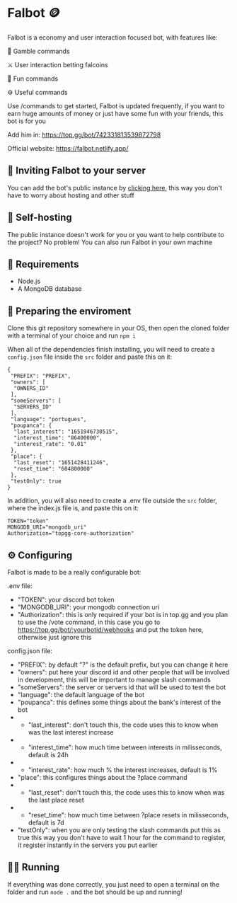 # Falbot 🪙

Falbot is a economy and user interaction focused bot, with features like:

🎲 Gamble commands

⚔️ User interaction betting falcoins

🎉 Fun commands

⚙️ Useful commands

Use /commands to get started, Falbot is updated frequently, if you want to earn huge amounts of money or just have some fun with your friends, this bot is for you

Add him in: https://top.gg/bot/742331813539872798

Official website: https://falbot.netlify.app/

## 📩 Inviting Falbot to your server

You can add the bot's public instance by [clicking here](https://discord.com/oauth2/authorize?client_id=742331813539872798&permissions=330816&scope=bot%20applications.commands), this way you don't have to worry about hosting and other stuff

## 🚀 Self-hosting

The public instance doesn't work for you or you want to help contribute to the project? No problem! You can also run Falbot in your own machine

## 👷 Requirements

- Node.js
- A MongoDB database

## 🧹 Preparing the enviroment

Clone this git repository somewhere in your OS, then open the cloned folder with a terminal of your choice and run ```npm i```

When all of the dependencies finish installing, you will need to create a ```config.json``` file inside the ```src``` folder and paste this on it: 
```
{
 "PREFIX": "PREFIX",
 "owners": [
  "OWNERS_ID"
 ],
 "someServers": [
  "SERVERS_ID"
 ],
 "language": "portugues",
 "poupanca": {
  "last_interest": "1651946730515",
  "interest_time": "86400000",
  "interest_rate": "0.01"
 },
 "place": {
  "last_reset": "1651428411246",
  "reset_time": "604800000"
 },
 "testOnly": true
}
```

In addition, you will also need to create a .env file outside the ```src``` folder, where the index.js file is, and paste this on it:

```
TOKEN="token"
MONGODB_URI="mongodb_uri"
Authorization="topgg-core-authorization"
```

## ⚙ Configuring

Falbot is made to be a really configurable bot:

.env file:
- "TOKEN": your discord bot token
- "MONGODB_URI": your mongodb connection uri
- "Authorization": this is only required if your bot is in top.gg and you plan to use the /vote command, in this case you go to https://top.gg/bot/:yourbotid/webhooks and put the token here, otherwise just ignore this

config.json file:
- "PREFIX": by default "?" is the default prefix, but you can change it here
- "owners": put here your discord id and other people that will be involved in development, this will be important to manage slash commands
- "someServers": the server or servers id that will be used to test the bot
- "language": the default language of the bot
- "poupanca": this defines some things about the bank's interest of the bot
- - "last_interest": don't touch this, the code uses this to know when was the last interest increase
- - "interest_time": how much time between interests in milisseconds, default is 24h
- - "interest_rate": how much % the interest increases, default is 1%
- "place": this configures things about the ?place command
- - "last_reset": don't touch this, the code uses this to know when was the last place reset
- - "reset_time": how much time between ?place resets in milisseconds, default is 7d
- "testOnly": when you are only testing the slash commands put this as true this way you don't have to wait 1 hour for the command to register, it register instantly in the servers you put earlier

## 🏃‍♂️ Running

If everything was done correctly, you just need to open a terminal on the folder and run ```node .``` and the bot should be up and running!

